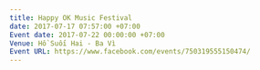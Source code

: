 ```yaml
---
title: Happy OK Music Festival
date: 2017-07-17 07:57:00 +07:00
Event date: 2017-07-22 00:00:00 +07:00
Venue: Hồ Suối Hai - Ba Vì
Event URL: https://www.facebook.com/events/750319555150474/
---
```


